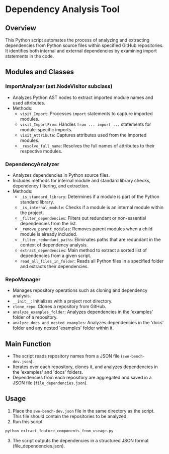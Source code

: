 # Dependency Analysis Tool

## Overview
This Python script automates the process of analyzing and extracting dependencies from Python source files within specified GitHub repositories. It identifies both internal and external dependencies by examining import statements in the code.

## Modules and Classes

### ImportAnalyzer (ast.NodeVisitor subclass)
- Analyzes Python AST nodes to extract imported module names and used attributes.
- Methods:
  - `visit_Import`: Processes `import` statements to capture imported modules.
  - `visit_ImportFrom`: Handles `from ... import ...` statements for module-specific imports.
  - `visit_Attribute`: Captures attributes used from the imported modules.
  - `_resolve_full_name`: Resolves the full names of attributes to their respective modules.

### DependencyAnalyzer
- Analyzes dependencies in Python source files.
- Includes methods for internal module and standard library checks, dependency filtering, and extraction.
- Methods:
  - `_is_standard_library`: Determines if a module is part of the Python standard library.
  - `_is_internal_module`: Checks if a module is an internal module within the project.
  - `_filter_dependencies`: Filters out redundant or non-essential dependencies from the list.
  - `_remove_parent_modules`: Removes parent modules when a child module is already included.
  - `_filter_redundant_paths`: Eliminates paths that are redundant in the context of dependency analysis.
  - `extract_dependencies`: Main method to extract a sorted list of dependencies from a given script.
  - `read_all_files_in_folder`: Reads all Python files in a specified folder and extracts their dependencies.

### RepoManager
- Manages repository operations such as cloning and dependency analysis.
- `__init__`: Initializes with a project root directory.
- `clone_repo`: Clones a repository from GitHub.
- `analyze_examples_folder`: Analyzes dependencies in the 'examples' folder of a repository.
- `analyze_docs_and_nested_examples`: Analyzes dependencies in the 'docs' folder and any nested 'examples' folder within it.

## Main Function
- The script reads repository names from a JSON file (`swe-bench-dev.json`).
- Iterates over each repository, clones it, and analyzes dependencies in the 'examples' and 'docs' folders.
- Dependencies from each repository are aggregated and saved in a JSON file (`file_dependencies.json`).

## Usage
1. Place the `swe-bench-dev.json` file in the same directory as the script. This file should contain the repositories to be analyzed:
2. Run this script
```bash
python extract_feature_components_from_useage.py
```
3. The script outputs the dependencies in a structured JSON format (file_dependencies.json).
